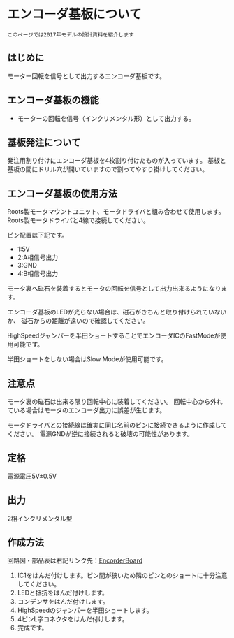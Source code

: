 # エンコーダ基板について　　

`このページでは2017年モデルの設計資料を紹介します`

## はじめに

モーター回転を信号として出力するエンコーダ基板です。

## エンコーダ基板の機能

* モーターの回転を信号（インクリメンタル形）として出力する。

## 基板発注について

発注用割り付けにエンコーダ基板を4枚割り付けたものが入っています。
基板と基板の間にドリル穴が開いていますので割ってやすり掛けしてください。

## エンコーダ基板の使用方法

Roots製モータマウントユニット、モータドライバと組み合わせて使用します。
Roots製モータドライバと4線で接続してください。

ピン配置は下記です。

* 1:5V
* 2:A相信号出力
* 3:GND
* 4:B相信号出力

モータ裏へ磁石を装着するとモータの回転を信号として出力出来るようになります。

エンコーダ基板のLEDが光らない場合は、磁石がきちんと取り付けられていないか、
磁石からの距離が遠いので確認してください。

HighSpeedジャンパーを半田ショートすることでエンコーダICのFastModeが使用可能です。

半田ショートをしない場合はSlow Modeが使用可能です。

## 注意点

モータ裏の磁石は出来る限り回転中心に装着してください。
回転中心から外れている場合はモータのエンコーダ出力に誤差が生じます。

モータドライバとの接続線は確実に同じ名前のピンに接続できるように作成してください。
電源GNDが逆に接続されると破壊の可能性があります。

## 定格

電源電圧5V±0.5V

## 出力

2相インクリメンタル型

## 作成方法

回路図・部品表は右記リンク先：[EncorderBoard](https://github.com/SSL-Roots/Circuit_EncoderBoard)

1. IC1をはんだ付けします。ピン間が狭いため隣のピンとのショートに十分注意してください。
2. LEDと抵抗をはんだ付けします。
3. コンデンサをはんだ付けします。
4. HighSpeedのジャンパーを半田ショートします。
5. 4ピンL字コネクタをはんだ付けします。
6. 完成です。

